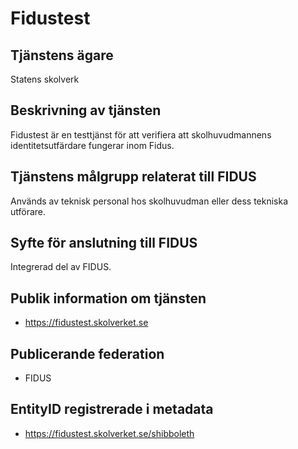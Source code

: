 # Fidustest

## Tjänstens ägare

Statens skolverk

## Beskrivning av tjänsten

Fidustest är en testtjänst för att verifiera att skolhuvudmannens identitetsutfärdare fungerar inom Fidus.

## Tjänstens målgrupp relaterat till FIDUS

Används av teknisk personal hos skolhuvudman eller dess tekniska utförare.

## Syfte för anslutning till FIDUS

Integrerad del av FIDUS.

## Publik information om tjänsten

-   https://fidustest.skolverket.se

## Publicerande federation

-   FIDUS

## EntityID registrerade i metadata

-   https://fidustest.skolverket.se/shibboleth
